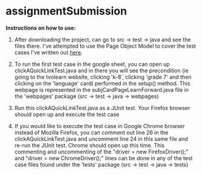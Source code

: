 # assignmentSubmission

**Instructions on how to use:**

1. After downloading the project, can go to src -> test -> java and see the files there. I've attempted to use the Page Object Model to cover the test cases I've written out [here](https://docs.google.com/spreadsheets/d/1lT6hjVjEnpZVkWTFYl9nxTKoSVDd-V-a32TzP5Kr-nA/edit?usp=sharing).
   
2. To run the first test case in the google sheet, you can open up clickAQuickLinkTest.java and in there you will see the precondition (ie going to the tvolearn website, clicking 'k-8', clicking 'grade 7' and then clicking on the 'language' card) performed in the setup() method. This webpage is represented in the subjCardPageLearnForward.java file in the 'webpages' package (src -> test -> java -> webpages)
   
3. Run this clickAQuickLinkTest.java as a JUnit test. Your Firefox browser should open up and execute the test case
   
4. If you would like to execute the test case in Google Chrome browser instead of Mozilla Firefox, you can comment out line 26 in the clickAQuickLinkTest.java and uncomment line 24 in this same file and re-run the JUnit test. Chrome should open up this time. This commenting and uncommenting of the "driver = new FirefoxDriver();" and "driver = new ChromeDriver();" lines can be done in any of the test case files found under the 'tests' package (src -> test -> java -> tests)
